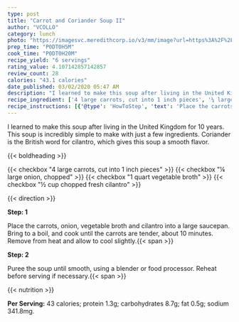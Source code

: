 ```yaml
---
type: post
title: "Carrot and Coriander Soup II"
author: "VCOLLO"
category: lunch
photo: "https://imagesvc.meredithcorp.io/v3/mm/image?url=https%3A%2F%2Fimages.media-allrecipes.com%2Fuserphotos%2F6246507.jpg"
prep_time: "P0DT0H5M"
cook_time: "P0DT0H20M"
recipe_yield: "6 servings"
rating_value: 4.107142857142857
review_count: 28
calories: "43.1 calories"
date_published: 03/02/2020 05:47 AM
description: "I learned to make this soup after living in the United Kingdom for 10 years. This soup is incredibly simple to make with just a few ingredients. Coriander is the British word for cilantro, which gives this soup a smooth flavor."
recipe_ingredient: ['4 large carrots, cut into 1 inch pieces', '¼ large onion, chopped', '1 quart vegetable broth', '½ cup chopped fresh cilantro']
recipe_instructions: [{'@type': 'HowToStep', 'text': 'Place the carrots, onion, vegetable broth and cilantro into a large saucepan. Bring to a boil, and cook until the carrots are tender, about 10 minutes. Remove from heat and allow to cool slightly.\n'}, {'@type': 'HowToStep', 'text': 'Puree the soup until smooth, using a blender or food processor. Reheat before serving if necessary.\n'}]
---
```


I learned to make this soup after living in the United Kingdom for 10 years. This soup is incredibly simple to make with just a few ingredients. Coriander is the British word for cilantro, which gives this soup a smooth flavor. 

{{< boldheading >}}

{{< checkbox "4 large carrots, cut into 1 inch pieces" >}}
{{< checkbox "¼ large onion, chopped" >}}
{{< checkbox "1 quart vegetable broth" >}}
{{< checkbox "½ cup chopped fresh cilantro" >}}


{{< direction >}}

**Step: 1**

Place the carrots, onion, vegetable broth and cilantro into a large saucepan. Bring to a boil, and cook until the carrots are tender, about 10 minutes. Remove from heat and allow to cool slightly.{{< span >}}

**Step: 2**

Puree the soup until smooth, using a blender or food processor. Reheat before serving if necessary.{{< span >}}

{{< nutrition >}}

**Per Serving:** 43 calories; protein 1.3g; carbohydrates 8.7g; fat 0.5g; sodium 341.8mg.